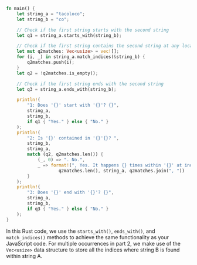 ```rust
fn main() {
    let string_a = "tacoloco";
    let string_b = "co";

    // Check if the first string starts with the second string
    let q1 = string_a.starts_with(string_b);

    // Check if the first string contains the second string at any location
    let mut q2matches: Vec<usize> = vec![];
    for (i, _) in string_a.match_indices(&string_b) {
        q2matches.push(i);
    }
    let q2 = !q2matches.is_empty();

    // Check if the first string ends with the second string
    let q3 = string_a.ends_with(string_b);

    println!(
        "1: Does '{}' start with '{}'? {}",
        string_a,
        string_b,
        if q1 { "Yes." } else { "No." }
    );
    println!(
        "2: Is '{}' contained in '{}'{}? ",
        string_b,
        string_a,
        match (q2, q2matches.len()) {
            (_, 0) => ". No.",
            _ => format!(", Yes. It happens {} times within '{}' at index{}", 
                    q2matches.len(), string_a, q2matches.join(", "))
        }
    );
    println!(
        "3: Does '{}' end with '{}'? {}",
        string_a,
        string_b,
        if q3 { "Yes." } else { "No." }
    );
}
```

In this Rust code, we use the `starts_with()`, `ends_with()`, and `match_indices()` methods to achieve the same functionality as your JavaScript code. For multiple occurrences in part 2, we make use of the `Vec<usize>` data structure to store all the indices where string B is found within string A.

